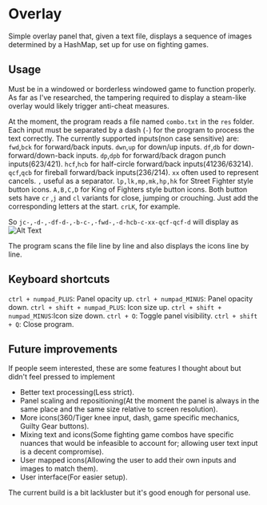 # Overlay
 Simple overlay panel that, given a text file, displays a sequence of images determined by a HashMap, set up for use on fighting games.

## Usage
Must be in a windowed or borderless windowed game to function properly. As far as I've researched, the tampering required to display a steam-like overlay would likely trigger anti-cheat measures. 

At the moment, the program reads a file named `combo.txt` in the `res` folder. Each input must be separated by a dash (`-`) for the program to process the text correctly.
The currently supported inputs(non case sensitive) are:
`fwd`,`bck` for forward/back inputs.
`dwn`,`up` for down/up inputs.
`df`,`db` for down-forward/down-back inputs.
`dp`,`dpb` for forward/back dragon punch inputs(623/421).
`hcf`,`hcb` for half-circle forward/back inputs(41236/63214).
`qcf`,`qcb` for fireball forward/back inputs(236/214).
`xx` often used to represent cancels.
`,` useful as a separator.
`lp,lk,mp,mk,hp,hk` for Street Fighter style button icons.
`A,B,C,D` for King of Fighters style button icons.
Both button sets have `cr` ,`j` and `cl` variants for close, jumping or crouching. Just add the corresponding letters at the start. `crLK`, for example.

So `jc-,-d-,-df-d-,-b-c-,-fwd-,-d-hcb-c-xx-qcf-qcf-d` will display as
![Alt Text](https://i.imgur.com/HnLP96j.png)

The program scans the file line by line and also  displays the icons line by line.

## Keyboard shortcuts
`ctrl + numpad_PLUS`: Panel opacity up.
`ctrl + numpad_MINUS`: Panel opacity down.
`ctrl + shift + numpad_PLUS`: Icon size up.
`ctrl + shift + numpad_MINUS`:Icon size down.
`ctrl + O`: Toggle panel visibility.
`ctrl + shift + Q`: Close program.

## Future improvements
If people seem interested, these are some features I thought about but didn't feel pressed to implement
* Better text processing(Less strict).
* Panel scaling and repositioning(At the moment the panel is always in the same place and the same size relative to screen resolution).
* More icons(360/Tiger knee input, dash, game specific mechanics, Guilty Gear buttons).
* Mixing text and icons(Some fighting game combos have specific nuances that would be infeasible to account for; allowing user text input is a decent compromise).
* User mapped icons(Allowing the user to add their own inputs and images to match them).
* User interface(For easier setup).

The current build is a bit lackluster but it's good enough for personal use.